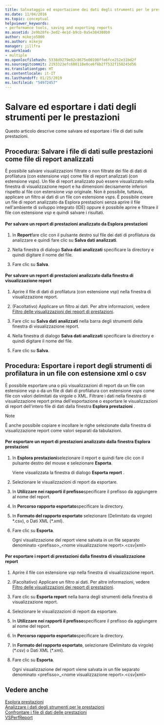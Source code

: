 ```yaml
---
title: Salvataggio ed esportazione dei dati degli strumenti per le prestazioni | Microsoft Docs
ms.date: 11/04/2016
ms.topic: conceptual
helpviewer_keywords:
- performance tools, saving and exporting reports
ms.assetid: 2e9b28fe-3ed2-4e1d-b9cb-0a5e384380b0
author: mikejo5000
ms.author: mikejo
manager: jillfra
ms.workload:
- multiple
ms.openlocfilehash: 5338d9279e82c8675e00198ffe6fce252e31bd2f
ms.sourcegitcommit: 2193323efc608118e0ce6f6b2ff532f158245d56
ms.translationtype: HT
ms.contentlocale: it-IT
ms.lasthandoff: 01/25/2019
ms.locfileid: "54972457"
---
```

# <a name="save-and-export-performance-tools-data"></a>Salvare ed esportare i dati degli strumenti per le prestazioni
Questo articolo descrive come salvare ed esportare i file di dati sulle prestazioni.  
  
## <a name="how-to-save-performance-data-files-as-analyzed-report-files"></a>Procedura: Salvare i file di dati sulle prestazioni come file di report analizzati  
 È possibile salvare visualizzazioni filtrate o non filtrate dei file di dati di profilatura (con estensione *vsp*) come file di report analizzati (con estensione *vsps*). Un file di report analizzato può essere visualizzato nella finestra di visualizzazione report e ha dimensioni decisamente inferiori rispetto al file con estensione *vsp* originale. Non è possibile, tuttavia, applicare un filtro ai dati di un file con estensione *vsps*. È possibile creare un file di report analizzato da Esplora prestazioni senza aprire il file nell'ambiente di sviluppo integrato (IDE) oppure è possibile aprire e filtrare il file con estensione *vsp* e quindi salvare i risultati.  
  
#### <a name="to-save-an-analyzed-performance-report-from-the-performance-explorer"></a>Per salvare un report di prestazioni analizzato da Esplora prestazioni  
  
1.  In **Report**fare clic con il pulsante destro sul file dei dati di profilatura da analizzare e quindi fare clic su **Salva dati analizzati**.  
  
2.  Nella finestra di dialogo **Salva dati analizzati** specificare la directory e quindi digitare il nome del file.  
  
3.  Fare clic su **Salva**.  
  
#### <a name="to-save-an-analyzed-performance-report-from-the-report-view-window"></a>Per salvare un report di prestazioni analizzato dalla finestra di visualizzazione report  
  
1.  Aprire il file di dati di profilatura (con estensione *vsp*) nella finestra di visualizzazione report.  
  
2.  (Facoltativo) Applicare un filtro ai dati. Per altre informazioni, vedere [Filtro delle visualizzazioni dei report di prestazioni](../profiling/performance-report-view-filter.md).  
  
3.  Fare clic su **Salva dati analizzati** nella barra degli strumenti della finestra di visualizzazione report.  
  
4.  Nella finestra di dialogo **Salva dati analizzati** specificare la directory e quindi digitare il nome del file.  
  
5.  Fare clic su **Salva**.  
  
## <a name="how-to-export-profiling-tools-reports-to-an-xml-or-csv-file"></a>Procedura: Esportare i report degli strumenti di profilatura in un file con estensione xml o csv  
 È possibile esportare una o più visualizzazioni di report da un file con estensione *vsp* o da un file di dati di profilatura con estensione *vsps* come file con valori delimitati da virgole o XML. Filtrare i dati nella finestra di visualizzazione report prima dell'esportazione o esportare le visualizzazioni di report dell'intero file di dati dalla finestra **Esplora prestazioni** .  
  
> [!NOTE]
>  È anche possibile copiare e incollare le righe selezionate dalla finestra di visualizzazione report come valori separati da tabulazioni.  
  
#### <a name="to-export-performance-reports-from-the-performance-explorer-window"></a>Per esportare un report di prestazioni analizzato dalla finestra Esplora prestazioni  
  
1.  In **Esplora prestazioni**selezionare il report e quindi fare clic con il pulsante destro del mouse e selezionare **Esporta**.  
  
     Viene visualizzata la finestra di dialogo **Esporta report** .  
  
2.  Selezionare le visualizzazioni di report da esportare.  
  
3.  In **Utilizzare nei rapporti il prefisso**specificare il prefisso da aggiungere al nome del report.  
  
4.  In **Percorso rapporto esportato**specificare la directory.  
  
5.  In **Formato del rapporto esportato** selezionare (Delimitato da virgole) \*.csv\), o Dati XML (\*.xml\).  
  
6.  Fare clic su **Esporta**.  
  
     Ogni visualizzazione del report viene salvata in un file separato denominato \<prefisso>_\<nome visualizzazione report>.\<csv&#124;xml>  
  
#### <a name="to-export-performance-reports-from-the-report-view-window"></a>Per esportare i report di prestazioni dalla finestra di visualizzazione report  
  
1.  Aprire il file con estensione *vsp* nella finestra di visualizzazione report.  
  
2.  (Facoltativo) Applicare un filtro ai dati. Per altre informazioni, vedere [Filtro delle visualizzazioni dei report di prestazioni](../profiling/performance-report-view-filter.md).  
  
3.  Fare clic su **Esporta report** nella barra degli strumenti della finestra di visualizzazione report.  
  
4.  Selezionare le visualizzazioni di report da esportare.  
  
5.  In **Utilizzare nei rapporti il prefisso**specificare il prefisso da aggiungere al nome del report.  
  
6.  In **Percorso rapporto esportato**specificare la directory.  
  
7.  In **Formato del rapporto esportato**, selezionare (Delimitato da virgole) (\*.csv) o Dati XML (\*.xml).  
  
8.  Fare clic su **Esporta**.  
  
     Ogni visualizzazione del report viene salvata in un file separato denominato \<prefisso>_\<nome visualizzazione report>.\<csv&#124;xml>  
  
## <a name="see-also"></a>Vedere anche  
 [Esplora prestazioni](../profiling/performance-explorer.md)   
 [Analizzare i dati degli strumenti per le prestazioni](../profiling/analyzing-performance-tools-data.md)   
 [Confrontare i file di dati delle prestazioni](../profiling/comparing-performance-data-files.md)   
 [VSPerfReport](../profiling/vsperfreport.md)

